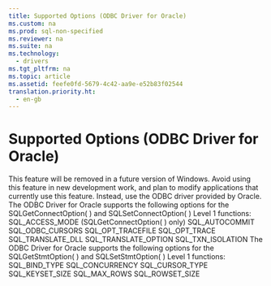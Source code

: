 ```yaml
---
title: Supported Options (ODBC Driver for Oracle)
ms.custom: na
ms.prod: sql-non-specified
ms.reviewer: na
ms.suite: na
ms.technology: 
  - drivers
ms.tgt_pltfrm: na
ms.topic: article
ms.assetid: feefe0fd-5679-4c42-aa9e-e52b83f02544
translation.priority.ht: 
  - en-gb
---
```

# Supported Options (ODBC Driver for Oracle)
<?xml version="1.0" encoding="utf-8"?>
<developerConceptualDocument xmlns="http://ddue.schemas.microsoft.com/authoring/2003/5" xmlns:xlink="http://www.w3.org/1999/xlink" xmlns:xsi="http://www.w3.org/2001/XMLSchema-instance" xsi:schemaLocation="http://ddue.schemas.microsoft.com/authoring/2003/5 http://dduestorage.blob.core.windows.net/ddueschema/developer.xsd">
  <introduction>
    <alert class="important">
      <para>This feature will be removed in a future version of Windows. Avoid using this feature in new development work, and plan to modify applications that currently use this feature. Instead, use the ODBC driver provided by Oracle.</para>
    </alert>
    <para>The ODBC Driver for Oracle supports the following options for the SQLGetConnectOption( ) and SQLSetConnectOption( ) Level 1 functions:  </para>
    <list class="bullet">
      <listItem>
        <para>SQL_ACCESS_MODE (<legacyLink xlink:href="98cced6f-41b8-43c1-a3cd-f4ea1615c0af">SQLGetConnectOption</legacyLink>( ) only)</para>
      </listItem>
      <listItem>
        <para>
          <legacyLink xlink:href="abfdc133-cb33-435f-a467-fbe15444f687">SQL_AUTOCOMMIT</legacyLink>
        </para>
      </listItem>
      <listItem>
        <para>
          <legacyLink xlink:href="abfdc133-cb33-435f-a467-fbe15444f687">SQL_ODBC_CURSORS</legacyLink>
        </para>
      </listItem>
      <listItem>
        <para>
          <legacyLink xlink:href="abfdc133-cb33-435f-a467-fbe15444f687">SQL_OPT_TRACEFILE</legacyLink>
        </para>
      </listItem>
      <listItem>
        <para>
          <legacyLink xlink:href="abfdc133-cb33-435f-a467-fbe15444f687">SQL_OPT_TRACE</legacyLink>
        </para>
      </listItem>
      <listItem>
        <para>
          <legacyLink xlink:href="abfdc133-cb33-435f-a467-fbe15444f687">SQL_TRANSLATE_DLL</legacyLink>
        </para>
      </listItem>
      <listItem>
        <para>
          <legacyLink xlink:href="abfdc133-cb33-435f-a467-fbe15444f687">SQL_TRANSLATE_OPTION</legacyLink>
        </para>
      </listItem>
      <listItem>
        <para>
          <legacyLink xlink:href="abfdc133-cb33-435f-a467-fbe15444f687">SQL_TXN_ISOLATION</legacyLink>
        </para>
      </listItem>
    </list>
    <para>The ODBC Driver for Oracle supports the following options for the SQLGetStmtOption( ) and SQLSetStmtOption( ) Level 1 functions:</para>
    <list class="bullet">
      <listItem>
        <para>
          <legacyLink xlink:href="cd73b769-c8b5-43e0-9f80-b3011b7a6162">SQL_BIND_TYPE</legacyLink>
        </para>
      </listItem>
      <listItem>
        <para>
          <legacyLink xlink:href="cd73b769-c8b5-43e0-9f80-b3011b7a6162">SQL_CONCURRENCY</legacyLink>
        </para>
      </listItem>
      <listItem>
        <para>
          <legacyLink xlink:href="cd73b769-c8b5-43e0-9f80-b3011b7a6162">SQL_CURSOR_TYPE</legacyLink>
        </para>
      </listItem>
      <listItem>
        <para>
          <legacyLink xlink:href="cd73b769-c8b5-43e0-9f80-b3011b7a6162">SQL_KEYSET_SIZE</legacyLink>
        </para>
      </listItem>
      <listItem>
        <para>
          <legacyLink xlink:href="cd73b769-c8b5-43e0-9f80-b3011b7a6162">SQL_MAX_ROWS</legacyLink>
        </para>
      </listItem>
      <listItem>
        <para>
          <legacyLink xlink:href="cd73b769-c8b5-43e0-9f80-b3011b7a6162">SQL_ROWSET_SIZE</legacyLink>
        </para>
      </listItem>
    </list>
  </introduction>
  <relatedTopics />
</developerConceptualDocument>